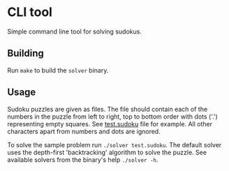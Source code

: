 # CLI tool

Simple command line tool for solving sudokus.

## Building

Run `make` to build the `solver` binary.

## Usage

Sudoku puzzles are given as files. The file should contain each of the numbers in the puzzle from
left to right, top to bottom order with dots ('.') representing empty squares. See [test.sudoku](test.sudoku)
file for example. All other characters apart from numbers and dots are ignored.

To solve the sample problem run `./solver test.sudoku`. The default solver uses the depth-first
'backtracking' algorithm to solve the puzzle. See available solvers from the binary's help
`./solver -h`.

